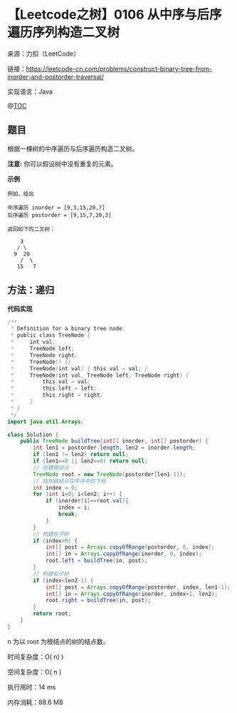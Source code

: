 # 【Leetcode之树】0106 从中序与后序遍历序列构造二叉树

来源：力扣（LeetCode）

链接：https://leetcode-cn.com/problems/construct-binary-tree-from-inorder-and-postorder-traversal/

实现语言：Java

@[TOC](目录)

##  题目

根据一棵树的中序遍历与后序遍历构造二叉树。

**注意:**
你可以假设树中没有重复的元素。

**示例**

```
例如，给出

中序遍历 inorder = [9,3,15,20,7]
后序遍历 postorder = [9,15,7,20,3]

返回如下的二叉树：

    3
   / \
  9  20
    /  \
   15   7
```

## 方法：递归

**代码实现**

```java
/**
 * Definition for a binary tree node.
 * public class TreeNode {
 *     int val;
 *     TreeNode left;
 *     TreeNode right;
 *     TreeNode() {}
 *     TreeNode(int val) { this.val = val; }
 *     TreeNode(int val, TreeNode left, TreeNode right) {
 *         this.val = val;
 *         this.left = left;
 *         this.right = right;
 *     }
 * }
 */
import java.util.Arrays;

class Solution {
    public TreeNode buildTree(int[] inorder, int[] postorder) {
        int len1 = postorder.length, len2 = inorder.length;
        if (len1 != len2) return null;
        if (len1==0 || len2==0) return null;
        // 创建根结点
        TreeNode root = new TreeNode(postorder[len1-1]);
        // 找到根结点在中序中的下标
        int index = 0;
        for (int i=0; i<len2; i++) {
            if (inorder[i]==root.val){
                index = i;
                break;
            } 
        }
        // 构建左子树
        if (index>0) {
            int[] post = Arrays.copyOfRange(postorder, 0, index);
            int[] in = Arrays.copyOfRange(inorder, 0, index);
            root.left = buildTree(in, post);
        }
        // 构建右子树
        if (index<len2-1) {
            int[] post = Arrays.copyOfRange(postorder, index, len1-1);
            int[] in = Arrays.copyOfRange(inorder, index+1, len2);
            root.right = buildTree(in, post);
        }
        return root;
    }
}
```

n 为以 root 为根结点的树的结点数。

时间复杂度：O( n) )

空间复杂度：O( n )  

执行用时：14 ms

内存消耗：88.6 MB
